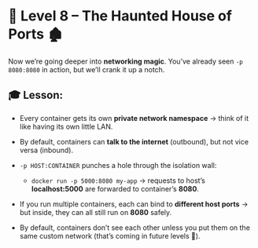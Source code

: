 # 🚀 **Level 8 – The Haunted House of Ports 🏚️**

Now we’re going deeper into **networking magic**.
You’ve already seen `-p 8080:8080` in action, but we’ll crank it up a notch.

## 🎓 Lesson:

* Every container gets its own **private network namespace** → think of it like having its own little LAN.
* By default, containers can **talk to the internet** (outbound), but not vice versa (inbound).
* `-p HOST:CONTAINER` punches a hole through the isolation wall:

  * `docker run -p 5000:8080 my-app` → requests to host’s **localhost:5000** are forwarded to container’s **8080**.
* If you run multiple containers, each can bind to **different host ports** → but inside, they can all still run on **8080** safely.
* By default, containers don’t see each other unless you put them on the same custom network (that’s coming in future levels 🔮).


